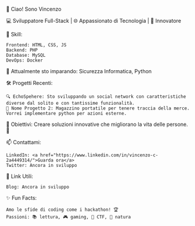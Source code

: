 👋 Ciao! Sono Vincenzo

💻 Sviluppatore Full-Stack | 🌐 Appassionato di Tecnologia | 🚀 Innovatore

🔧 Skill:

    Frontend: HTML, CSS, JS
    Backend: PHP
    Database: MySQL
    DevOps: Docker

🌱 Attualmente sto imparando: Sicurezza Informatica, Python

🛠️ Progetti Recenti:

    🔍 EchoSpehere: Sto sviluppando un social network con caratteristiche diverse dal solito e con tantissime funzionalità.
    🎨 Nome Progetto 2: Magazzino portatile per tenere traccia della merce. Vorrei implementare python per azioni esterne.

🎯 Obiettivi: Creare soluzioni innovative che migliorano la vita delle persone. 🌟

📫 Contattami:

    LinkedIn: <a href="https://www.linkedin.com/in/vincenzo-c-2a4449314/">Guarda ora</a> 
    Twitter: Ancora in sviluppo

🔗 Link Utili:

    Blog: Ancora in sviluppo

✨ Fun Facts:

    Amo le sfide di coding come i hackathon! 🏆
    Passioni: 📚 lettura, 🎮 gaming, 🔎 CTF, 🍂 natura




